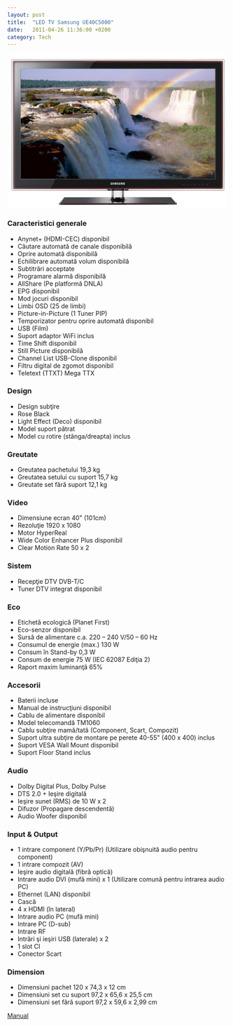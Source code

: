 ```yaml
---
layout: post
title:  "LED TV Samsung UE40C5000"
date:   2011-04-26 11:36:00 +0200
category: Tech
---
```


<p style="text-align: center">
    <img src="/wp-content/uploads/2011/04/UE40C5000.jpg" alt="" title="UE40C5000" width="500" height="350" class="wp-image-4791" />
</p><!--more-->

### Caracteristici generale
- Anynet+ (HDMI-CEC) disponibil
- Căutare automată de canale disponibilă
- Oprire automată disponibilă
- Echilibrare automată volum disponibilă
- Subtitrări acceptate
- Programare alarmă disponibilă
- AllShare (Pe platformă DNLA)
- EPG disponibil
- Mod jocuri disponibil
- Limbi OSD (25 de limbi)
- Picture-in-Picture (1 Tuner PIP)
- Temporizator pentru oprire automată disponibil
- USB (Film)
- Suport adaptor WiFi inclus
- Time Shift disponibil
- Still Picture disponibilă
- Channel List USB-Clone disponibil
- Filtru digital de zgomot disponibil
- Teletext (TTXT) Mega TTX

### Design
- Design subţire
- Rose Black
- Light Effect (Deco) disponibil
- Model suport pătrat
- Model cu rotire (stânga/dreapta) inclus

### Greutate
- Greutatea pachetului 19,3 kg
- Greutatea setului cu suport 15,7 kg
- Greutate set fără suport 12,1 kg

### Video
- Dimensiune ecran 40" (101cm)
- Rezoluţie 1920 x 1080
- Motor HyperReal
- Wide Color Enhancer Plus disponibil
- Clear Motion Rate 50 x 2

### Sistem
- Recepţie DTV DVB-T/C
- Tuner DTV integrat disponibil

### Eco
- Etichetă ecologică (Planet First)
- Eco-senzor disponibil
- Sursă de alimentare c.a. 220 – 240 V/50 – 60 Hz
- Consumul de energie (max.) 130 W
- Consum în Stand-by 0,3 W
- Consum de energie 75 W (IEC 62087 Ediţia 2)
- Raport maxim luminanţă 65%

### Accesorii
- Baterii incluse
- Manual de instrucţiuni disponibil
- Cablu de alimentare disponibil
- Model telecomandă TM1060
- Cablu subţire mamă/tată (Component, Scart, Compozit)
- Suport ultra subţire de montare pe perete 40-55" (400 x 400) inclus
- Suport VESA Wall Mount disponibil
- Suport Floor Stand inclus

### Audio
- Dolby Digital Plus, Dolby Pulse
- DTS 2.0 + Ieşire digitală
- Ieşire sunet (RMS) de 10 W x 2
- Difuzor (Propagare descendentă)
- Audio Woofer disponibil

### Input &amp; Output
- 1 intrare component (Y/Pb/Pr) (Utilizare obişnuită audio pentru component)
- 1 intrare compozit (AV)
- Ieşire audio digitală (fibră optică)
- Intrare audio DVI (mufă mini) x 1 (Utilizare comună pentru intrarea audio PC)
- Ethernet (LAN) disponibil
- Cască
- 4 x HDMI (în lateral)
- Intrare audio PC (mufă mini)
- Intrare PC (D-sub)
- Intrare RF
- Intrări şi ieşiri USB (laterale) x 2
- 1 slot CI
- Conector Scart

### Dimension
- Dimensiuni pachet 120 x 74,3 x 12 cm
- Dimensiuni set cu suport 97,2 x 65,6 x 25,5 cm
- Dimensiuni set fără suport 97,2 x 59,6 x 2,99 cm

<p><a href="/wp-content/uploads/2011/04/BN68-02656C-00L10-0302.rar">Manual</a></p>
